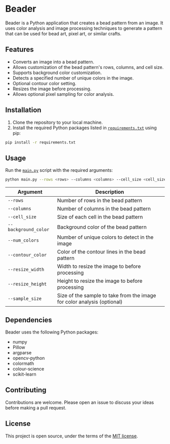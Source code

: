 # Beader

Beader is a Python application that creates a bead pattern from an image. It uses color analysis and image processing techniques to generate a pattern that can be used for bead art, pixel art, or similar crafts.

## Features

- Converts an image into a bead pattern.
- Allows customization of the bead pattern's rows, columns, and cell size.
- Supports background color customization.
- Detects a specified number of unique colors in the image.
- Optional contour color setting.
- Resizes the image before processing.
- Allows optional pixel sampling for color analysis.

## Installation

1. Clone the repository to your local machine.
2. Install the required Python packages listed in [`requirements.txt`](command:_github.copilot.openRelativePath?%5B%22requirements.txt%22%5D "requirements.txt") using pip:

```sh
pip install -r requirements.txt
```

## Usage

Run the [`main.py`](command:_github.copilot.openRelativePath?%5B%22main.py%22%5D "main.py") script with the required arguments:

```sh
python main.py --rows <rows> --columns <columns> --cell_size <cell_size> --background_color <background_color> --num-colors <num_colors> --contour_color <contour_color> --resize-width <resize_width> --resize-height <resize_height> --sample-size <sample_size>
```

| Argument          | Description                                                                 |
|-------------------|-----------------------------------------------------------------------------|
| `--rows`          | Number of rows in the bead pattern                                          |
| `--columns`       | Number of columns in the bead pattern                                       |
| `--cell_size`     | Size of each cell in the bead pattern                                       |
| `--background_color` | Background color of the bead pattern                                     |
| `--num_colors`    | Number of unique colors to detect in the image                              |
| `--contour_color` | Color of the contour lines in the bead pattern                              |
| `--resize_width`  | Width to resize the image to before processing                              |
| `--resize_height` | Height to resize the image to before processing                             |
| `--sample_size`   | Size of the sample to take from the image for color analysis (optional)     |

## Dependencies

Beader uses the following Python packages:

- numpy
- Pillow
- argparse
- opencv-python
- colormath
- colour-science
- scikit-learn

## Contributing

Contributions are welcome. Please open an issue to discuss your ideas before making a pull request.

## License

This project is open source, under the terms of the [MIT license](https://opensource.org/licenses/MIT).